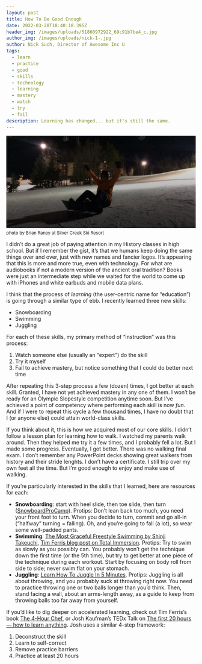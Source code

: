 ```yaml
---
layout: post
title: How To Be Good Enough
date: 2022-03-28T18:40:18.395Z
header_img: /images/uploads/51860972922_69c91b7be4_c.jpg
author_img: /images/uploads/nick-1-.jpg
author: Nick Such, Director of Awesome Inc U
tags:
  - learn
  - practice
  - good
  - skills
  - technology
  - learning
  - mastery
  - watch
  - try
  - fail
description: Learning has changed... but it's still the same.
---
```


![It took me about 20 hours to learn to ride a snowboard](/images/uploads/nick-snowboarding.jpg "I just learned to snowboard")
<small>photo by Brian Raney at Silver Creek Ski Resort</small>

I didn’t do a great job of paying attention in my History classes in high school. But if I remember the gist, it’s that we humans keep doing the same things over and over, just with new names and fancier logos. It’s appearing that this is more and more true, even with technology. For what are audiobooks if not a modern version of the ancient oral tradition? Books were just an intermediate step while we waited for the world to come up with iPhones and white earbuds and mobile data plans.

I think that the process of *learning* (the user-centric name for “education”) is going through a similar type of ebb. I recently learned three new skills:

* Snowboarding
* Swimming
* Juggling

For each of these skills, my primary method of “instruction” was this process:

1. Watch someone else (usually an “expert”) do the skill
2. Try it myself
3. Fail to achieve mastery, but notice something that I could do better next time

After repeating this 3-step process a few (dozen) times, I got better at each skill. Granted, I have not yet achieved mastery in any one of them. I won’t be ready for an Olympic Slopestyle competition anytime soon. But I’ve achieved a point of competency where performing each skill is now *fun*. And if I were to repeat this cycle a few thousand times, I have no doubt that I (or anyone else) could attain world-class skills.

If you think about it, this is how we acquired most of our core skills. I didn’t follow a lesson plan for learning how to walk. I watched my parents walk around. Then they helped me try it a few times, and I probably fell a lot. But I made some progress. Eventually, I got better. There was no walking final exam. I don’t remember any PowerPoint decks showing great walkers from history and their stride lenghts. I don’t have a certificate. I still trip over my own feet all the time. But I’m good enough to enjoy and make use of walking.

If you’re particularly interested in the skills that I learned, here are resources for each:

* **Snowboarding**: start with heel slide, then toe slide, then turn ([SnowboardProCamp](https://www.snowboardprocamp.com/videos)). Protips: Don’t lean back too much, you need your front foot to turn. When you decide to turn, commit and go all-in (“halfway” turning = falling). Oh, and you’re going to fall (a lot), so wear some well-padded pants.
* **Swimming**: [The Most Graceful Freestyle Swimming by Shinji Takeuchi](http://www.youtube.com/watch?v=rJpFVvho0o4), [Tim Ferris blog post on Total Immersion](http://www.fourhourworkweek.com/blog/2008/08/13/total-immersion-how-i-learned-to-swim-effortlessly-in-10-days-and-you-can-too/). Protips: Try to swim as slowly as you possibly can. You probably won’t get the technique down the first time (or the 5th time), but try to get better at one piece of the technique during each workout. Start by focusing on body roll from side to side; never swim flat on your stomach.
* **Juggling**: [Learn How To Juggle In 5 Minutes](http://www.youtube.com/watch?v=H8QfqkSPxmo). Protips: Juggling is all about throwing, and you probably suck at throwing right now. You need to practice throwing one or two balls longer than you’d think. Then, stand facing a wall, about an arms-length away, as a guide to keep from throwing balls too far away from yourself.

If you’d like to dig deeper on accelerated learning, check out Tim Ferris’s book [The 4-Hour Chef](http://www.amazon.com/The-4-Hour-Chef-Learning-Anything/dp/0547884591/), or Josh Kaufman’s TEDx Talk on [The first 20 hours — how to learn anything](http://www.youtube.com/watch?v=5MgBikgcWnY). Josh uses a similar 4-step framework:

1. Deconstruct the skill
2. Learn to self-correct
3. Remove practice barriers
4. Practice at least 20 hours